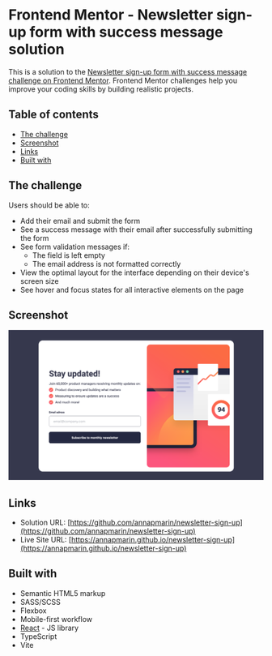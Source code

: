 # Frontend Mentor - Newsletter sign-up form with success message solution

This is a solution to the [Newsletter sign-up form with success message challenge on Frontend Mentor](https://www.frontendmentor.io/challenges/newsletter-signup-form-with-success-message-3FC1AZbNrv). Frontend Mentor challenges help you improve your coding skills by building realistic projects. 

## Table of contents
- [The challenge](#the-challenge)
- [Screenshot](#screenshot)
- [Links](#links)
- [Built with](#built-with)

## The challenge

Users should be able to:

- Add their email and submit the form
- See a success message with their email after successfully submitting the form
- See form validation messages if:
  - The field is left empty
  - The email address is not formatted correctly
- View the optimal layout for the interface depending on their device's screen size
- See hover and focus states for all interactive elements on the page

## Screenshot

![](./public/Screenshot.png)

## Links

- Solution URL: [https://github.com/annapmarin/newsletter-sign-up](https://github.com/annapmarin/newsletter-sign-up)
- Live Site URL: [https://annapmarin.github.io/newsletter-sign-up](https://annapmarin.github.io/newsletter-sign-up)

## Built with

- Semantic HTML5 markup
- SASS/SCSS
- Flexbox
- Mobile-first workflow
- [React](https://reactjs.org/) - JS library
- TypeScript
- Vite